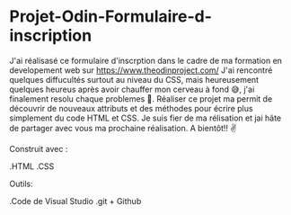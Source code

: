# Projet-Odin-Formulaire-d-inscription

J'ai réalisasé ce formulaire d'inscrption dans le cadre de ma formation en developement web sur https://www.theodinproject.com/
J'ai rencontré quelques diffucultés surtout au niveau du CSS, mais heureusement quelques heureus après avoir chauffer mon cerveau à fond 😅, j'ai finalement resolu chaque problemes 🎉.
Réaliser ce projet ma permit de découvrir de nouveaux attributs et des méthodes pour écrire plus simplement du code HTML et CSS. Je suis fier de ma rélisation et jai hâte de partager avec vous ma prochaine réalisation.
A bientôt!! ✌



Construit avec :

.HTML
.CSS

Outils:

.Code de Visual Studio
.git + Github
